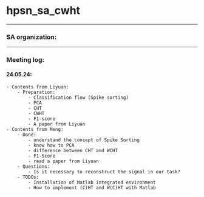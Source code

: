 # hpsn_sa_cwht

------------------------
### SA organization:


-------------------------
### Meeting log:

#### 24.05.24:
    - Contents from Liyuan: 
        - Preparation:
            - Classification flow (Spike sorting)
            - PCA
            - CHT
            - CWHT
            - F1-score
            - A paper from Liyuan
    - Contents from Meng:
        - Done: 
            - understand the concept of Spike Sorting
            - know how to PCA
            - difference between CHT and WCHT
            - F1-Score
            - read a paper from Liyuan
        - Questions: 
            - Is it necessary to reconstruct the signal in our task?
        - TODOs: 
            - Installation of Matlab integrated environment
            - How to implement (C)HT and W(C)HT with Matlab
            
